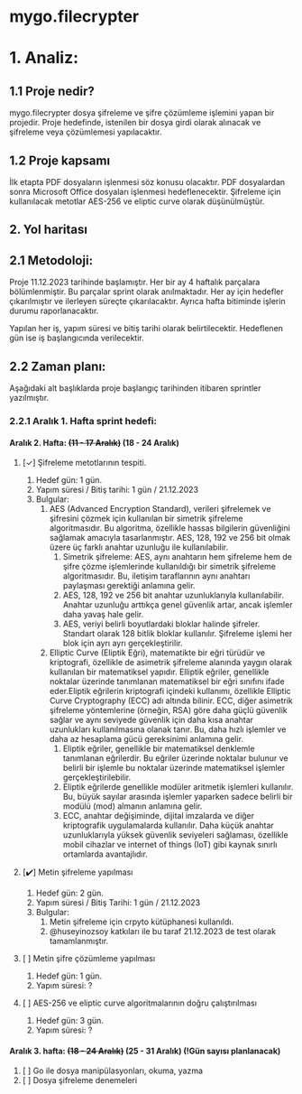 # mygo.filecrypter
# 1. Analiz:
## 1.1 Proje nedir?

mygo.filecrypter dosya şifreleme ve şifre çözümleme işlemini yapan bir projedir. Proje hedefinde, istenilen bir dosya girdi olarak alınacak ve şifreleme veya çözümlemesi yapılacaktır. 

## 1.2 Proje kapsamı

İlk etapta PDF dosyaların işlenmesi söz konusu olacaktır. PDF dosyalardan sonra Microsoft Office dosyaları işlenmesi hedeflenecektir. Şifreleme için kullanılacak metotlar AES-256 ve eliptic curve olarak düşünülmüştür. 

## 2. Yol haritası

## 2.1 Metodoloji:

Proje 11.12.2023 tarihinde başlamıştır. Her bir ay 4 haftalık parçalara bölümlenmiştir. Bu parçalar sprint olarak anılmaktadır. Her ay için hedefler çıkarılmıştır ve ilerleyen süreçte çıkarılacaktır. Ayrıca hafta bitiminde işlerin durumu raporlanacaktır. 

Yapılan her iş, yapım süresi ve bitiş tarihi olarak belirtilecektir. Hedeflenen gün ise iş başlangıcında verilecektir. 

## 2.2 Zaman planı:
Aşağıdaki alt başlıklarda proje başlangıç tarihinden itibaren sprintler yazılmıştır. 

### 2.2.1 Aralık 1. Hafta sprint hedefi:

#### Aralık 2. Hafta: ~~(11 - 17 Aralık)~~ (18 - 24 Aralık)
1. [&#x2713;] Şifreleme metotlarının tespiti.
   1. Hedef gün: 1 gün.
   2. Yapım süresi / Bitiş tarihi: 1 gün / 21.12.2023
   3. Bulgular: 
      1. AES (Advanced Encryption Standard), verileri şifrelemek ve şifresini çözmek için kullanılan bir simetrik şifreleme algoritmasıdır. Bu algoritma, özellikle hassas bilgilerin güvenliğini sağlamak amacıyla tasarlanmıştır. AES, 128, 192 ve 256 bit olmak üzere üç farklı anahtar uzunluğu ile kullanılabilir.
         1. Simetrik şifreleme: AES, aynı anahtarın hem şifreleme hem de şifre çözme işlemlerinde kullanıldığı bir simetrik şifreleme algoritmasıdır. Bu, iletişim taraflarının aynı anahtarı paylaşması gerektiği anlamına gelir.
         2. AES, 128, 192 ve 256 bit anahtar uzunluklarıyla kullanılabilir. Anahtar uzunluğu arttıkça genel güvenlik artar, ancak işlemler daha yavaş hale gelir.
         3. AES, veriyi belirli boyutlardaki bloklar halinde şifreler. Standart olarak 128 bitlik bloklar kullanılır. Şifreleme işlemi her blok için ayrı ayrı gerçekleştirilir.
      2. Elliptic Curve (Eliptik Eğri), matematikte bir eğri türüdür ve kriptografi, özellikle de asimetrik şifreleme alanında yaygın olarak kullanılan bir matematiksel yapıdır. Elliptik eğriler, genellikle noktalar üzerinde tanımlanan matematiksel bir eğri sınıfını ifade eder.Eliptik eğrilerin kriptografi içindeki kullanımı, özellikle Elliptic Curve Cryptography (ECC) adı altında bilinir. ECC, diğer asimetrik şifreleme yöntemlerine (örneğin, RSA) göre daha güçlü güvenlik sağlar ve aynı seviyede güvenlik için daha kısa anahtar uzunlukları kullanılmasına olanak tanır. Bu, daha hızlı işlemler ve daha az hesaplama gücü gereksinimi anlamına gelir. 
         1. Eliptik eğriler, genellikle bir matematiksel denklemle tanımlanan eğrilerdir. Bu eğriler üzerinde noktalar bulunur ve belirli bir işlemle bu noktalar üzerinde matematiksel işlemler gerçekleştirilebilir.
         2. Eliptik eğrilerde genellikle modüler aritmetik işlemleri kullanılır. Bu, büyük sayılar arasında işlemler yaparken sadece belirli bir modülü (mod) almanın anlamına gelir.
         3. ECC, anahtar değişiminde, dijital imzalarda ve diğer kriptografik uygulamalarda kullanılır. Daha küçük anahtar uzunluklarıyla yüksek güvenlik seviyeleri sağlaması, özellikle mobil cihazlar ve internet of things (IoT) gibi kaynak sınırlı ortamlarda avantajlıdır.


2. [:heavy_check_mark:] Metin şifreleme yapılması
   1. Hedef gün: 2 gün.
   2. Yapım süresi / Bitiş Tarihi: 1 gün / 21.12.2023
   3. Bulgular: 
      1. Metin şifreleme için crpyto kütüphanesi kullanıldı.
      2. @huseyinozsoy katkıları ile bu taraf 21.12.2023 de test olarak tamamlanmıştır. 
3. [ ] Metin şifre çözümleme yapılması
   1. Hedef gün: 1 gün.
   2. Yapım süresi: ?
4. [ ] AES-256 ve eliptic curve algoritmalarının doğru çalıştırılması
   1. Hedef gün: 3 gün.
   2. Yapım süresi: ?


#### Aralık 3. hafta: ~~(18 - 24 Aralık)~~ (25 - 31 Aralık) (!Gün sayısı planlanacak)
1. [ ] Go ile dosya manipülasyonları, okuma, yazma
2. [ ] Dosya şifreleme denemeleri


